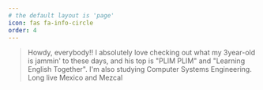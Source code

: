 ```yaml
---
# the default layout is 'page'
icon: fas fa-info-circle
order: 4
---
```


> Howdy, everybody!! I absolutely love checking out what my 3year-old is jammin' to these days, and his top is "PLIM PLIM" and "Learning English Together". I'm also studying Computer Systems Engineering. Long live Mexico and Mezcal
